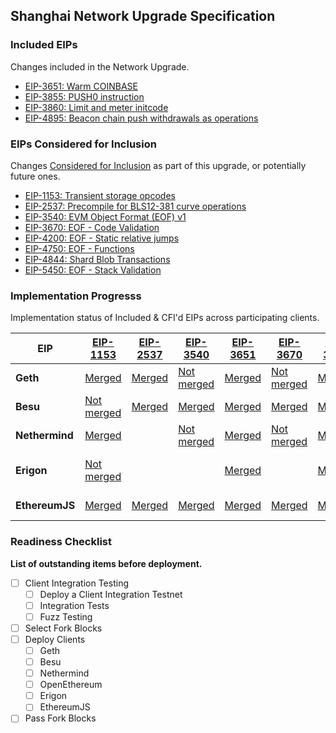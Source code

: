 ## Shanghai Network Upgrade Specification

### Included EIPs
Changes included in the Network Upgrade.

* [EIP-3651: Warm COINBASE](https://eips.ethereum.org/EIPS/eip-3651)
* [EIP-3855: PUSH0 instruction](https://eips.ethereum.org/EIPS/eip-3855)
* [EIP-3860: Limit and meter initcode](https://eips.ethereum.org/EIPS/eip-3860)
* [EIP-4895: Beacon chain push withdrawals as operations](https://eips.ethereum.org/EIPS/eip-4895)

### EIPs Considered for Inclusion
Changes [Considered for Inclusion](https://github.com/ethereum/execution-specs/tree/master/network-upgrades#definitions) as part of this upgrade, or potentially future ones. 

* [EIP-1153: Transient storage opcodes](https://eips.ethereum.org/EIPS/eip-1153)
* [EIP-2537: Precompile for BLS12-381 curve operations](https://eips.ethereum.org/EIPS/eip-2537)
* [EIP-3540: EVM Object Format (EOF) v1](https://eips.ethereum.org/EIPS/eip-3540)
* [EIP-3670: EOF - Code Validation](https://eips.ethereum.org/EIPS/eip-3670)
* [EIP-4200: EOF - Static relative jumps](https://eips.ethereum.org/EIPS/eip-4200)
* [EIP-4750: EOF - Functions](https://eips.ethereum.org/EIPS/eip-4750)
* [EIP-4844: Shard Blob Transactions](https://eips.ethereum.org/EIPS/eip-4844)
* [EIP-5450: EOF - Stack Validation](https://eips.ethereum.org/EIPS/eip-5450)

### Implementation Progresss

Implementation status of Included & CFI'd EIPs across participating clients.


| EIP | [EIP-1153](https://eips.ethereum.org/EIPS/eip-1153) | [EIP-2537](https://eips.ethereum.org/EIPS/eip-2537) | [EIP-3540](https://eips.ethereum.org/EIPS/eip-3540) | [EIP-3651](https://eips.ethereum.org/EIPS/eip-3651) | [EIP-3670](https://eips.ethereum.org/EIPS/eip-3670) | [EIP-3855](https://eips.ethereum.org/EIPS/eip-3855) | [EIP-3860](https://eips.ethereum.org/EIPS/eip-3860) | [EIP-4200](https://eips.ethereum.org/EIPS/eip-4200) | [EIP-4750](https://eips.ethereum.org/EIPS/eip-4750) | [EIP-4844](https://eips.ethereum.org/EIPS/eip-4844) | [EIP-4895](https://eips.ethereum.org/EIPS/eip-4895) | [EIP-5450](https://eips.ethereum.org/EIPS/eip-5450) |
|------|------|------|------|------|------|------|------|------|------|------|------|------|
| **Geth**         | [Merged](https://github.com/ethereum/go-ethereum/pull/26003) | [Merged](https://github.com/ethereum/go-ethereum/pull/21018) | [Not merged](https://github.com/ethereum/go-ethereum/pull/22958) | [Merged](https://github.com/ethereum/go-ethereum/pull/25819) | [Not merged](https://github.com/ethereum/go-ethereum/pull/26133) | [Merged](https://github.com/ethereum/go-ethereum/pull/24039) | [Not merged](https://github.com/ethereum/go-ethereum/pull/23847) | [Not merged](https://github.com/ethereum/go-ethereum/pull/26133) | [Not merged](https://github.com/ethereum/go-ethereum/pull/26133) | [Not merged](https://github.com/ethereum/go-ethereum/pull/26283) | [Not merged](https://github.com/ethereum/go-ethereum/pull/25838) | |
| **Besu**         | [Not merged](https://github.com/hyperledger/besu/pull/4118) | [Merged](https://github.com/hyperledger/besu/pull/964) | [Merged](https://github.com/hyperledger/besu/pull/4644) | [Merged](https://github.com/hyperledger/besu/pull/4620) | [Merged](https://github.com/hyperledger/besu/pull/4644) | [Merged](https://github.com/hyperledger/besu/pull/4660) | [Merged](https://github.com/hyperledger/besu/pull/4726) | [Not merged](https://github.com/hyperledger/besu/pull/4760) | | | [Not merged](https://github.com/hyperledger/besu/pull/4552) | |
| **Nethermind**   | [Merged](https://github.com/NethermindEth/nethermind/pull/4126) | | [Not merged](https://github.com/NethermindEth/nethermind/pull/4608)| [Merged](https://github.com/NethermindEth/nethermind/pull/4594)|[Not merged](https://github.com/NethermindEth/nethermind/pull/4609)|[Merged](https://github.com/NethermindEth/nethermind/pull/4599) | [Merged](https://github.com/NethermindEth/nethermind/pull/4740) | [Not merged](https://github.com/NethermindEth/nethermind/pull/4865) | [Not merged](https://github.com/NethermindEth/nethermind/pull/4864) | [Not merged](https://github.com/NethermindEth/nethermind/pull/4858) | [Not merged](https://github.com/NethermindEth/nethermind/pull/4731) | [Not merged](https://github.com/NethermindEth/nethermind/pull/4950) |
| **Erigon**       | [Not merged](https://github.com/ledgerwatch/erigon/pull/6133) | | | [Merged](https://github.com/ledgerwatch/erigon/pull/5745) | | [Merged](https://github.com/ledgerwatch/erigon/pull/5256) | [Merged](https://github.com/ledgerwatch/erigon/pull/5892) | | | | Partly merged ([1](https://github.com/ledgerwatch/erigon/pull/6009), [2](https://github.com/ledgerwatch/erigon/pull/6180)) | |
| **EthereumJS**   | [Merged](https://github.com/ethereumjs/ethereumjs-monorepo/pull/1860) | [Merged](https://github.com/ethereumjs/ethereumjs-monorepo/pull/785) | [Merged](https://github.com/ethereumjs/ethereumjs-monorepo/pull/1719) | [Merged](https://github.com/ethereumjs/ethereumjs-monorepo/pull/1814) | [Merged](https://github.com/ethereumjs/ethereumjs-monorepo/pull/1743) | [Merged](https://github.com/ethereumjs/ethereumjs-monorepo/pull/1616) | [Merged](https://github.com/ethereumjs/ethereumjs-monorepo/pull/1619) | | | [Not merged](https://github.com/ethereumjs/ethereumjs-monorepo/pull/2349) | [Merged](https://github.com/ethereumjs/ethereumjs-monorepo/pull/2353) | |

### Readiness Checklist

**List of outstanding items before deployment.**

- [ ] Client Integration Testing
  - [ ] Deploy a Client Integration Testnet
  - [ ] Integration Tests
  - [ ] Fuzz Testing
 - [ ] Select Fork Blocks
 - [ ] Deploy Clients
   - [ ]  Geth
   - [ ]  Besu
   - [ ]  Nethermind
   - [ ]  OpenEthereum
   - [ ]  Erigon
   - [ ]  EthereumJS
 - [ ] Pass Fork Blocks

